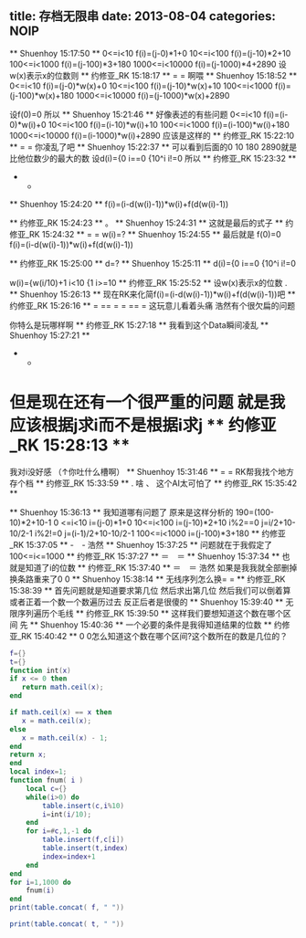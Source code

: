 title: 存档无限串
date: 2013-08-04
categories: NOIP
-----------------------------------------

** Shuenhoy  15:17:50 **
0<=i<10          f(i)=(j-0)*1+0
10<=i<100        f(i)=(j-10)*2+10 
100<=i<1000      f(i)=(j-100)*3+180
1000<=i<10000    f(i)=(j-1000)*4+2890
设w(x)表示x的位数则
** 约修亚_RK  15:18:17 **
= =
啊喂
** Shuenhoy  15:18:52 **
0<=i<10          f(i)=(j-0)*w(x)+0
10<=i<100        f(i)=(j-10)*w(x)+10 
100<=i<1000      f(i)=(j-100)*w(x)+180
1000<=i<10000    f(i)=(j-1000)*w(x)+2890

设f(0)=0
所以
** Shuenhoy  15:21:46 **
好像表述的有些问题
0<=i<10          f(i)=(i-0)*w(i)+0
10<=i<100        f(i)=(i-10)*w(i)+10 
100<=i<1000      f(i)=(i-100)*w(i)+180
1000<=i<10000    f(i)=(i-1000)*w(i)+2890
应该是这样的
** 约修亚_RK  15:22:10 **
= =
你凌乱了吧
** Shuenhoy  15:22:37 **
可以看到后面的0 10 180 2890就是比他位数少的最大的数
设d(i)={0    i==0
       {10^i i!=0
所以
** 约修亚_RK  15:23:32 **
- -
** Shuenhoy  15:24:20 **
f(i)=(i-d(w(i)-1))*w(i)+f(d(w(i)-1))

** 约修亚_RK  15:24:23 **
。
** Shuenhoy  15:24:31 **
这就是最后的式子
** 约修亚_RK  15:24:32 **
= =
w(i)=?
** Shuenhoy  15:24:55 **
最后就是
f(0)=0
f(i)=(i-d(w(i)-1))*w(i)+f(d(w(i)-1))

** 约修亚_RK  15:25:00 **
d=?
** Shuenhoy  15:25:11 **
d(i)={0    i==0
     {10^i i!=0

w(i)={w(i/10)+1 i<10
     {1 i>=10
** 约修亚_RK  15:25:52 **
设w(x)表示x的位数
.
** Shuenhoy  15:26:13 **
现在RK来化简f(i)=(i-d(w(i)-1))*w(i)+f(d(w(i)-1))吧
** 约修亚_RK  15:26:16 **
= == = = == =
这玩意儿看着头痛
浩然有个很欠扁的问题

你特么是玩哪样啊
** 约修亚_RK  15:27:18 **
我看到这个Data瞬间凌乱
** Shuenhoy  15:27:21 **
- -
但是现在还有一个很严重的问题
就是我应该根据j求i而不是根据i求j
** 约修亚_RK  15:28:13 **
= 
我对i没好感
（↑你吐什么槽啊）
** Shuenhoy  15:31:46 **
= =
RK帮我找个地方存个档
** 约修亚_RK  15:33:59 **
.
啥
、
这个AI太可怕了
** 约修亚_RK  15:35:42 **

** Shuenhoy  15:36:13 **
我知道哪有问题了
原来是这样分析的
190=(100-10)*2+10-1
0 <=i<10     i=(j-0)*1+0
10<=i<100    i=(j-10)*2+10 
    i%2==0    j=i/2+10-10/2-1
    i%2!=0    j=(i-1)/2+10-10/2-1
100<=i<1000  i=(j-100)*3+180
** 约修亚_RK  15:37:05 **
-　-
浩然
** Shuenhoy  15:37:25 **
问题就在于我假定了100<=i<=1000
** 约修亚_RK  15:37:27 **
＝　＝
** Shuenhoy  15:37:34 **
也就是知道了i的位数
** 约修亚_RK  15:37:40 **
＝　＝
浩然
如果是我我就全部删掉换条路重来了0 0
** Shuenhoy  15:38:14 **
无线序列怎么换= =
** 约修亚_RK  15:38:39 **
首先问题就是知道要求第几位
然后求出第几位
然后我们可以倒着算或者正着一个数一个数遍历过去
反正后者是很傻的
** Shuenhoy  15:39:40 **
无限序列遍历个毛线
** 约修亚_RK  15:39:50 **
这样我们要想知道这个数在哪个区间
先
** Shuenhoy  15:40:36 **
一个必要的条件是我得知道结果的位数
** 约修亚_RK  15:40:42 **
0 0怎么知道这个数在哪个区间?这个数所在的数是几位的？

```lua
f={}
t={}
function int(x)
if x <= 0 then
   return math.ceil(x);
end

if math.ceil(x) == x then
   x = math.ceil(x);
else
   x = math.ceil(x) - 1;
end
return x;
end
local index=1;
function fnum( i )
	local c={}
	while(i>0) do
		table.insert(c,i%10)
		i=int(i/10);
	end
	for i=#c,1,-1 do
		table.insert(f,c[i])
		table.insert(t,index)
		index=index+1
	end
end
for i=1,1000 do
	fnum(i)
end
print(table.concat( f, " "))

print(table.concat( t, " "))
```
